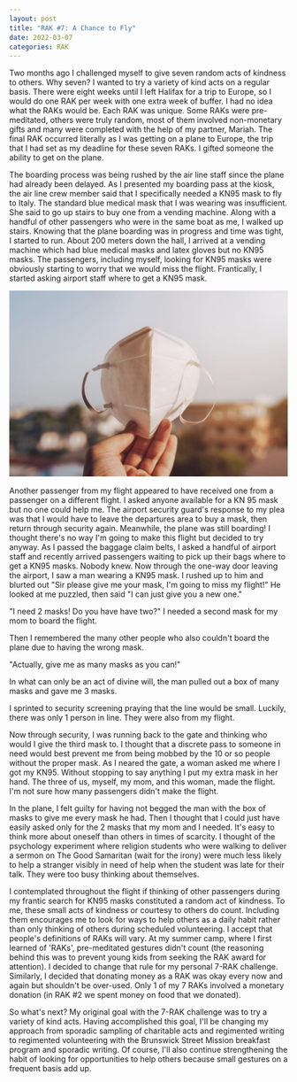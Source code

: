 ```yaml
---
layout: post
title: "RAK #7: A Chance to Fly"
date: 2022-03-07
categories: RAK
---
```


Two months ago I challenged myself to give seven random acts of kindness to others. Why seven? I wanted to try a variety of kind acts on a regular basis. There were eight weeks until I left Halifax for a trip to Europe, so I would do one RAK per week with one extra week of buffer. I had no idea what the RAKs would be. Each RAK was unique. Some RAKs were pre-meditated, others were truly random, most of them involved non-monetary gifts and many were completed with the help of my partner, Mariah. The final RAK occurred literally as I was getting on a plane to Europe, the trip that I had set as my deadline for these seven RAKs. I gifted someone the ability to get on the plane.

The boarding process was being rushed by the air line staff since the plane had already been delayed. As I presented my boarding pass at the kiosk, the air line crew member said that I specifically needed a KN95 mask to fly to Italy. The standard blue medical mask that I was wearing was insufficient. She said to go up stairs to buy one from a vending machine. Along with a handful of other passengers who were in the same boat as me, I walked up stairs. Knowing that the plane boarding was in progress and time was tight, I started to run. About 200 meters down the hall, I arrived at a vending machine which had blue medical masks and latex gloves but no KN95 masks. The passengers, including myself, looking for KN95 masks were obviously starting to worry that we would miss the flight. Frantically, I started asking airport staff where to get a KN95 mask.

![KN95 Mask](/images/blog/rak/mask.jpg)

Another passenger from my flight appeared to have received one from a passenger on a different flight. I asked anyone available for a KN 95 mask but no one could help me. The airport security guard's response to my plea was that I would have to leave the departures area to buy a mask, then return through security again. Meanwhile, the plane was still boarding! I thought there's no way I'm going to make this flight but decided to try anyway. As I passed the baggage claim belts, I asked a handful of airport staff and recently arrived passengers waiting to pick up their bags where to get a KN95 masks. Nobody knew. Now through the one-way door leaving the airport, I saw a man wearing a KN95 mask. I rushed up to him and blurted out "Sir please give me your mask, I'm going to miss my flight!" He looked at me puzzled, then said "I can just give you a new one."

"I need 2 masks! Do you have have two?" I needed a second mask for my mom to board the flight.

Then I remembered the many other people who also couldn't board the plane due to having the wrong mask.

"Actually, give me as many masks as you can!"

In what can only be an act of divine will, the man pulled out a box of many masks and gave me 3 masks.

I sprinted to security screening praying that the line would be small. Luckily, there was only 1 person in line. They were also from my flight.

Now through security, I was running back to the gate and thinking who would I give the third mask to. I thought that a discrete pass to someone in need would best prevent me from being mobbed by the 10 or so people without the proper mask. As I neared the gate, a woman asked me where I got my KN95. Without stopping to say anything I put my extra mask in her hand. The three of us, myself, my mom, and this woman, made the flight. I'm not sure how many passengers didn't make the flight.

In the plane, I felt guilty for having not begged the man with the box of masks to give me every mask he had. Then I thought that I could just have easily asked only for the 2 masks that my mom and I needed. It's easy to think more about oneself than others in times of scarcity. I thought of the psychology experiment where religion students who were walking to deliver a sermon on The Good Samaritan (wait for the irony) were much less likely to help a stranger visibly in need of help when the student was late for their talk. They were too busy thinking about themselves.

I contemplated throughout the flight if thinking of other passengers during my frantic search for KN95 masks constituted a random act of kindness. To me, these small acts of kindness or courtesy to others do count. Including them encourages me to look for ways to help others as a daily habit rather than only thinking of others during scheduled volunteering. I accept that people's definitions of RAKs will vary. At my summer camp, where I first learned of 'RAKs', pre-meditated gestures didn't count (the reasoning behind this was to prevent young kids from seeking the RAK award for attention). I decided to change that rule for my personal 7-RAK challenge. Similarly, I decided that donating money as a RAK was okay every now and again but shouldn't be over-used. Only 1 of my 7 RAKs involved a monetary donation (in RAK #2 we spent money on food that we donated).

So what's next? My original goal with the 7-RAK challenge was to try a variety of kind acts. Having accomplished this goal, I'll be changing my approach from sporadic sampling of charitable acts and regimented writing to regimented volunteering with the Brunswick Street Mission breakfast program and sporadic writing. Of course, I'll also continue strengthening the habit of looking for opportunities to help others because small gestures on a frequent basis add up.
